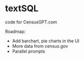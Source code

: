 # textSQL

code for CensusGPT.com

Roadmap:
- Add barchart, pie charts in the UI
- More data from census.gov
- Parallel prompts

